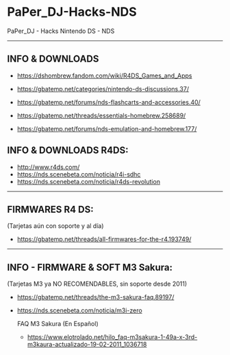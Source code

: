 # PaPer_DJ-Hacks-NDS
PaPer_DJ - Hacks Nintendo DS - NDS

---------------------------------------------------------

INFO & DOWNLOADS
-
* https://dshombrew.fandom.com/wiki/R4DS_Games_and_Apps

* https://gbatemp.net/categories/nintendo-ds-discussions.37/
* https://gbatemp.net/forums/nds-flashcarts-and-accessories.40/
* https://gbatemp.net/threads/essentials-homebrew.258689/
* https://gbatemp.net/forums/nds-emulation-and-homebrew.177/

INFO & DOWNLOADS R4DS:
-
* http://www.r4ds.com/
* https://nds.scenebeta.com/noticia/r4i-sdhc
* https://nds.scenebeta.com/noticia/r4ds-revolution

---------------------------------------------------------
FIRMWARES R4 DS:
-
(Tarjetas aún con soporte y al día)
* https://gbatemp.net/threads/all-firmwares-for-the-r4.193749/

---------------------------------------------------------
INFO - FIRMWARE & SOFT M3 Sakura:
-
(Tarjetas M3 ya NO RECOMENDABLES, sin soporte desde 2011)
* https://gbatemp.net/threads/the-m3-sakura-faq.89197/
* https://nds.scenebeta.com/noticia/m3i-zero

  FAQ M3 Sakura (En Español)
  * https://www.elotrolado.net/hilo_faq-m3sakura-1-49a-x-3rd-m3kaura-actualizado-19-02-2011_1036718
